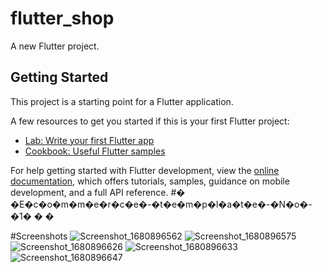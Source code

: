 # flutter_shop

A new Flutter project.

## Getting Started

This project is a starting point for a Flutter application.

A few resources to get you started if this is your first Flutter project:

- [Lab: Write your first Flutter app](https://docs.flutter.dev/get-started/codelab)
- [Cookbook: Useful Flutter samples](https://docs.flutter.dev/cookbook)

For help getting started with Flutter development, view the
[online documentation](https://docs.flutter.dev/), which offers tutorials,
samples, guidance on mobile development, and a full API reference.
#� �E�c�o�m�m�e�r�c�e�-�t�e�m�p�l�a�t�e�-�N�o�-�1�
�
�

#Screenshots
![Screenshot_1680896562](https://user-images.githubusercontent.com/23151871/230683908-90965b19-c3ec-4790-97ee-b1e7686153e8.png)
![Screenshot_1680896575](https://user-images.githubusercontent.com/23151871/230683909-c0b41a4f-451f-4308-bf85-50fd9c1cfbcd.png)
![Screenshot_1680896626](https://user-images.githubusercontent.com/23151871/230683912-1c6e1a06-4096-4d27-a5bf-4566fc1754f2.png)
![Screenshot_1680896633](https://user-images.githubusercontent.com/23151871/230683917-41b60aba-e1ec-423c-a3ec-95b5ce9e2c60.png)
![Screenshot_1680896647](https://user-images.githubusercontent.com/23151871/230683920-08ed8396-5f6b-4224-90c5-53964ae98f46.png)
